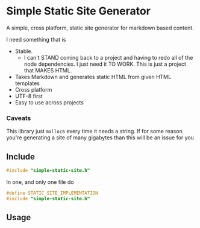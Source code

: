 # Simple Static Site Generator

A simple, cross platform, static site generator for markdown based content.

I need something that is

* Stable. 
    * I can't STAND coming back to a project and having to redo all of the node dependencies. I just need it TO WORK. This is just a project that MAKES HTML.
* Takes Markdown and generates static HTML from given HTML templates
* Cross platform
* UTF-8 first
* Easy to use across projects

### Caveats

This library just `malloc`s every time it needs a string. If for some reason you're generating a site of many gigabytes than this will be an issue for you

## Include

```c
#include "simple-static-site.h"
```

In one, and only one file do

```c
#define STATIC_SITE_IMPLEMENTATION
#include "simple-static-site.h"
```

## Usage



